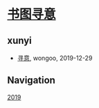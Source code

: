 # [书图寻意](http://shutuxunyi.sisopipo.com)

## xunyi
* [寻意](/xunyi/xunyi-bank-account), wongoo, 2019-12-29

## Navigation
[2019](/xunyi/2019/)
